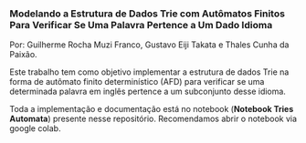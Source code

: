 ### Modelando a Estrutura de Dados Trie com Autômatos Finitos Para Verificar Se Uma Palavra Pertence a Um Dado Idioma ###

Por: Guilherme Rocha Muzi Franco, Gustavo Eiji Takata e Thales Cunha da Paixão.

Este trabalho tem como objetivo implementar a estrutura de dados Trie na forma de autômato finito determinístico (AFD) para verificar se uma determinada palavra em inglês pertence a um subconjunto desse idioma.

Toda a implementação e documentação está no notebook (**Notebook Tries Automata**) presente nesse repositório. Recomendamos abrir o notebook via google colab.
